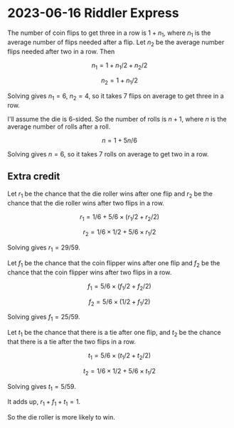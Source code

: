 2023-06-16 Riddler Express
==========================
The number of coin flips to get three in a row is $1 + n_1$, where
$n_1$ is the average number of flips needed after a flip.  Let $n_2$
be the average number flips needed after two in a row.  Then

$$ n_1 = 1 + n_1/2 + n_2/2 $$

$$ n_2 = 1 + n_1/2 $$

Solving gives $n_1 = 6$, $n_2 = 4$, so it takes 7 flips on average to get
three in a row.

I'll assume the die is 6-sided.  So the number of  rolls is $n + 1$,
where $n$ is the average number of rolls after a roll.

$$ n = 1 + 5n/6 $$

Solving gives $n = 6$, so it takes 7 rolls on average to get two in a row.

Extra credit
------------
Let $r_1$ be the chance that the die roller wins after one flip and $r_2$
be the chance that the die roller wins after two flips in a row.

$$ r_1 = 1/6 + 5/6\times(r_1/2+r_2/2) $$

$$ r_2 = 1/6\times 1/2 + 5/6\times r_1/2 $$

Solving gives $r_1 = 29/59$.

Let $f_1$ be the chance that the coin flipper wins after one flip and $f_2$
be the chance that the coin flipper wins after two flips in a row.

$$ f_1 = 5/6\times(f_1/2 + f_2/2) $$

$$ f_2 = 5/6\times(1/2 + f_1/2) $$

Solving gives $f_1 = 25/59$.

Let $t_1$ be the chance that there is a tie after one flip, and $t_2$ be
the chance that there is a tie after the two flips in a row.

$$ t_1 = 5/6\times(t_1/2 + t_2/2) $$

$$ t_2 = 1/6\times 1/2 + 5/6\times t_1/2 $$

Solving gives $t_1 = 5/59$.

It adds up, $r_1 + f_1 + t_1 = 1$.

So the die roller is more likely to win.
